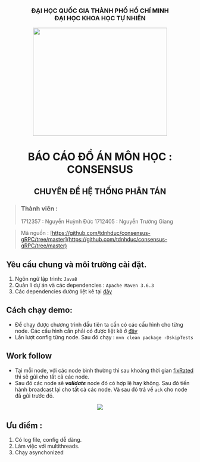 ### <center>ĐẠI HỌC QUỐC GIA THÀNH PHỐ HỒ CHÍ MINH<br/>ĐẠI HỌC KHOA HỌC TỰ NHIÊN</center>
<center><img src="https://truyenthongdaiphuc.files.wordpress.com/2015/09/dai_hoc_khoa_hoc_tu_nhien_dhqg-hcm.png" width="360" height="290"/></center>

# <center>BÁO CÁO ĐỒ ÁN MÔN HỌC : CONSENSUS</center>
## <center>CHUYÊN ĐỀ HỆ THỐNG PHÂN TÁN</center>

> ### Thành viên : 
> 1712357 : Nguyễn Huỳnh Đức
> 1712405 : Nguyễn Trường Giang

> Mã nguồn : [https://github.com/tdnhduc/consensus-gRPC/tree/master](https://github.com/tdnhduc/consensus-gRPC/tree/master)

## Yêu cầu chung và môi trường cài đặt.
1. Ngôn ngữ lập trình: ```Java8```
2. Quản lí dự án và các dependencies : ```Apache Maven 3.6.3```
3. Các dependencies đường liệt kê tại [đây](https://github.com/tdnhduc/consensus-gRPC/blob/master/pom.xml)
## Cách chạy demo:
- Để chạy được chương trình đầu tiên ta cần có các cấu hình cho từng node. Các cấu hình cần phải có được liệt kê ở [đây](https://github.com/tdnhduc/consensus-gRPC/blob/master/consensus/src/main/resources/application.properties)
- Lần lượt config từng node. Sau đó chạy :
```mvn clean package -DskipTests```

## Work follow
- Tại mỗi node, với các node bình thường thì sau khoảng thời gian [fixRated](https://github.com/tdnhduc/consensus-gRPC/blob/ad603b4758c0fdab724424fcc965ef56cecd70a3/consensus/src/main/resources/application.properties#L16) thì sẽ gửi cho tất cả các node.
- Sau đó các node sẽ _**validate**_ node đó có hợp lệ hay không. Sau đó tiến hành broadcast lại cho tất cả các node. Và sau đó trả về ```ack``` cho node đã gửi trước đó.
<center><img src="https://i.imgur.com/OGWsXbP.png" /></center>

## Ưu điểm :
1. Có log file, config dễ dàng.
2. Làm việc với multithreads. 
3. Chạy asynchonized 
<!--stackedit_data:
eyJoaXN0b3J5IjpbODY2NDI1MjI0LDU3NTYxNTM2MiwtMTU5Nz
k5OTAyMF19
-->